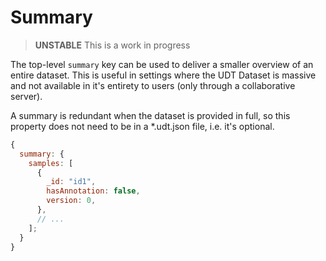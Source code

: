 # Summary

> **UNSTABLE** This is a work in progress

The top-level `summary` key can be used to deliver a smaller overview of an entire dataset. This is useful in settings where the UDT Dataset is massive and
not available in it's entirety to users (only through a collaborative server).

A summary is redundant when the dataset is provided in full, so this property does not need to be in a \*.udt.json file, i.e. it's optional.

```javascript
{
  summary: {
    samples: [
      {
        _id: "id1",
        hasAnnotation: false,
        version: 0,
      },
      // ...
    ];
  }
}
```
